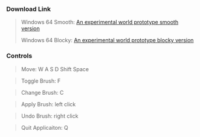 ### Download Link ###

> Windows 64 Smooth: <a href = https://github.com/FzComet206/Project-Terraces/releases/download/Experiment/Build.zip> An experimental world prototype smooth version</a>
>
> Windows 64 Blocky: <a href = https://github.com/FzComet206/Project-Terraces/releases/download/ExperimentBlocky/Project.Terraces.Blocky.zip> An experimental world prototype blocky version</a>

### Controls ###

> Move: W A S D Shift Space

> Toggle Brush: F

> Change Brush: C

> Apply Brush: left click

> Undo Brush: right click

> Quit Applicaiton: Q
